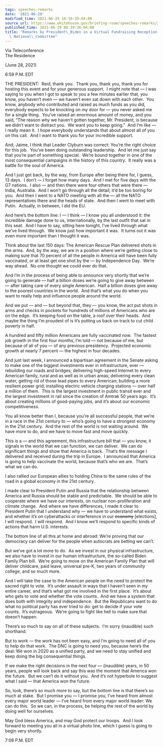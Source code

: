 ```yaml
---
tags: speeches-remarks
date: '2021-06-29'
modified_time: 2021-06-29 16:10:39-04:00
source_url: https://www.whitehouse.gov/briefing-room/speeches-remarks/2021/06/29/remarks-by-president-biden-in-a-virtual-fundraising-reception-for-the-democratic-national-party/
published_time: 2021-06-29 08:39:36-04:00
title: "Remarks by President\_Biden in a Virtual Fundraising Reception for the Democratic\
  \ National\_Committee"
---
```

 
Via Teleconference  
The Residence

(June 28, 2021)

6:59 P.M. EDT  
  
THE PRESIDENT:  Reid, thank you.  Thank you, thank you, thank you for
hosting this event and for your generous support.  I might note that — I
was saying to you when I got to speak to you a few minutes earlier that,
you know, you haven’t even — we haven’t even sat down with each other. 
You know, anybody who contributed and raised as much funds as you did,
everybody expects to be knocking on my door for — you never asked me for
a single thing.  You’ve raised an enormous amount of money, and you
said, “The reason why we haven’t gotten together, Mr. President, is
because we didn’t want to distract you.  We want you to keep going.” 
And I’m like — I really mean it.  I hope everybody understands that
about almost all of you on this call.  And I want to thank you for your
incredible support.  
  
And, Jaime, I think that Leader Clyburn was correct: You’re the right
choice for this job.  You’ve been doing outstanding leadership.  And let
me just say that you’re part of something special.  We’re bound together
in one of the most consequential campaigns in the history of this
country.  It really was a battle for the soul of America.  
  
And I just got back, by the way, from Europe after being there for, I
guess, 13 days.  I don’t — I forget how many days.  And I met for five
days with the G7 nations.  I also — and then there were four others that
were there — India, Australia.  And I won’t go through all the detail;
it’d be too boring for you.  And then I went to a NATO meeting with all
the — all the NATO representatives there and the heads of state.  And
then I went to meet with Putin.  Actually, in between, I did the EU.  
  
And here’s the bottom line: I — I think — I know you all understood it:
the incredible damage done to us, internationally, by the last outfit
that sat in this seat.  And I have to say, sitting here tonight, I’ve
lived through what we’ve lived through.  We know just how important it
was.  It turns out it was even more important than I thought it was.  
  
Think about the last 150 days: The American Rescue Plan delivered shots
in the arms.  And, by the way, we are in a position where we’re getting
close to making sure that 70 percent of all the people in America will
have been fully vaccinated, or at least get one shot by the — by
Independence Day.  We’re way ahead.  No one thought we could ever do
that.  
  
And I’m in the process of being able to announce very shortly that we’re
going to generate — half a billion doses we’re going to give away
between — after taking care of every single American.  Half a billion
doses give away to the poorest countries in the world.  And that’s what
you do when you want to really help and influence people around the
world.  
  
And we put — and — but beyond that, they — you know, the act put shots
in arms and checks in pockets for hundreds of millions of Americans who
are on the edge.  It’s keeping food on the table, a roof over their
heads.  And maybe the thing I’m proudest of is it’s putting us back on
track to cut child poverty in half.   
  
A hundred and fifty million Americans are fully vaccinated now.  The
fastest job growth in the first four months, I’m told — not because of
me, but because of all of you — of any previous presidency.  Projected
economic growth at nearly 7 percent — the highest in four decades.  
  
And just last week, I announced a bipartisan agreement in the Senate
asking to make one of the biggest investments ever in infrastructure,
ever — rebuilding our roads and bridges; delivering high-speed Internet
to every American family, rural and as well as in urban areas;
delivering every clean water, getting rid of those lead pipes to every
American; building a more resilient power grid; installing electric
vehicle charging stations — over half a million of them.  This is the
largest investment in public transit ever and the largest investment in
rail since the creation of Amtrak 50 years ago.  It’s about creating
millions of good-paying jobs, and it’s about our economic
competitiveness.  
  
You all know better than I, because you’re all successful people, that
we’re in a race in the 21st century to — who’s going to have a strongest
economy in the 21st century.  And the rest of the world is not waiting
around.  We have more to do, and we have to move fast and move
quickly.  
  
This is a — and this agreement, this infrastructure bill that — you
know, it signals in the world that we can function, we can deliver.  We
can do significant things and show that America is back.  That’s the
message I delivered and received during the trip in Europe.  I announced
that America is going to help vaccinate the world, because that’s who we
are.  That’s what we can do.  
  
I also rallied our European allies to holding China to the same rules of
the road in a global economy in the 21st century.   

I made clear to President Putin and Russia that the relationship between
America and Russia should be stable and predictable.  We should be able
to cooperate where we have our interests, on nuclear non-proliferation
and climate change.  And where we have differences, I made it clear to
President Putin that I understand why — we have to understand what
exists, and whether it’s on cyberattacks or interference in our
<s>economy</s> \[elections\], I will respond.  I will respond.  And I
know we’ll respond to specific kinds of actions that harm U.S.
interests.  
  
The bottom line of all this at home and abroad: We’re proving that our
democracy can deliver for the people when autocrats are betting we
can’t.   
  
But we’ve got a lot more to do.  As we invest in our physical
infrastructure, we also have to invest in our human infrastructure, the
so-called Biden Family Plan bill.  We’re going to move on the American
Family Plan that will deliver childcare, paid leave, universal pre-K,
two years of community college, and so much more.  
  
And I will take the case to the American people on the need to protect
the sacred right to vote.  It’s under assault in ways that I haven’t
seen in my entire career, and that’s what got me involved in the first
place.  It’s about who gets to vote and whether the vote counts.  And we
have a system that does both with integrity and independence.  But the
Republicans want to do what no political party has ever tried to do: get
to decide if your vote counts.  It’s outrageous.  We’re going to fight
like hell to make sure that doesn’t happen.   
  
There’s so much to say on all of these subjects.  I’m sorry (inaudible)
such shorthand.   
  
But to work — the work has not been easy, and I’m going to need all of
you to help do that work.  The DNC is going to need you, because here’s
the deal: We won in 2020 as a unified party, and we need to stay unified
and keep doing the big consequential things.  
  
If we make the right decisions in the next four — (inaudible) years, in
50 years, people will look back and say this was the moment that America
won the future.  But we can’t do it without you.  And it’s not hyperbole
to suggest what I said — that America won the future.  
  
So, look, there’s so much more to say, but the bottom line is that
there’s so much at stake.  But I promise you — I promise you, I’ve heard
from almost every major world leader — I’ve heard from every major world
leader: We can do this.  So we can, in the process, be helping the rest
of the world by doing well for ourselves.  
  
May God bless America, and may God protect our troops.  And I look
forward to meeting you all in a virtual photo line, which I guess is
going to begin very shortly.  
  
7:08 P.M. EDT

